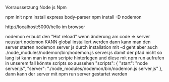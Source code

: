 Vorraussetzung
Node js Npm 

npm init 
npm install express body-parser
npm install -D nodemon

http://localhost:5000/hello im browser

nodemon erlaubt den "Hot reload" wenn änderung am code => server neustart
nodemon KANN global installiert werden dann kann man den server starten 
nodemon server js
durch installation mit -d geht aber auch 
./node_modules/nodemon/bin/nodemon.js server.js
damit der pfad nicht so lang ist kann man in npm scripte hinterlegen und diese mit npm run aufrufen
in unserem fall könnte scripts so aussehen
  "scripts": {
    "start": "node server.js",
    "server": "./node_modules/nodemon/bin/nodemon.js server.js"
  },
dann kann der server mit npm run server gestartet werden
